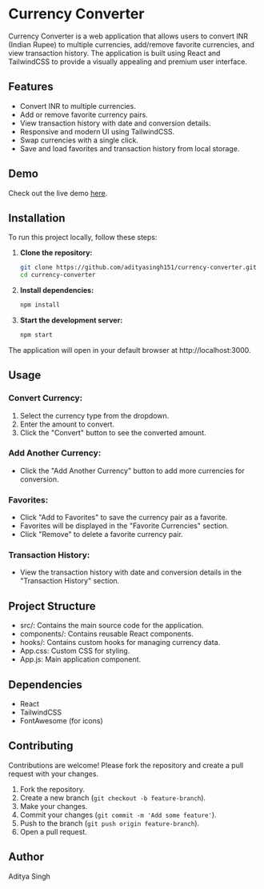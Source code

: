 # Currency Converter

Currency Converter is a web application that allows users to convert INR (Indian Rupee) to multiple currencies, add/remove favorite currencies, and view transaction history. The application is built using React and TailwindCSS to provide a visually appealing and premium user interface.

## Features

- Convert INR to multiple currencies.
- Add or remove favorite currency pairs.
- View transaction history with date and conversion details.
- Responsive and modern UI using TailwindCSS.
- Swap currencies with a single click.
- Save and load favorites and transaction history from local storage.

## Demo

Check out the live demo [here](https://currency-converter-smoky-gamma.vercel.app/).

## Installation

To run this project locally, follow these steps:

1. **Clone the repository:**

   ```sh
   git clone https://github.com/adityasingh151/currency-converter.git
   cd currency-converter
   ```
2. **Install dependencies:**

   ```sh
   npm install
   ```
3. **Start the development server:**

   ```sh
   npm start
   ```
 The application will open in your default browser at http://localhost:3000.

## Usage

### Convert Currency:

1. Select the currency type from the dropdown.
2. Enter the amount to convert.
3. Click the "Convert" button to see the converted amount.

### Add Another Currency:

- Click the "Add Another Currency" button to add more currencies for conversion.

### Favorites:

- Click "Add to Favorites" to save the currency pair as a favorite.
- Favorites will be displayed in the "Favorite Currencies" section.
- Click "Remove" to delete a favorite currency pair.

### Transaction History:

- View the transaction history with date and conversion details in the "Transaction History" section.

## Project Structure

- src/: Contains the main source code for the application.
- components/: Contains reusable React components.
- hooks/: Contains custom hooks for managing currency data.
- App.css: Custom CSS for styling.
- App.js: Main application component.

## Dependencies

- React
- TailwindCSS
- FontAwesome (for icons)

## Contributing

Contributions are welcome! Please fork the repository and create a pull request with your changes.

1. Fork the repository.
2. Create a new branch (`git checkout -b feature-branch`).
3. Make your changes.
4. Commit your changes (`git commit -m 'Add some feature'`).
5. Push to the branch (`git push origin feature-branch`).
6. Open a pull request.


## Author

Aditya Singh


